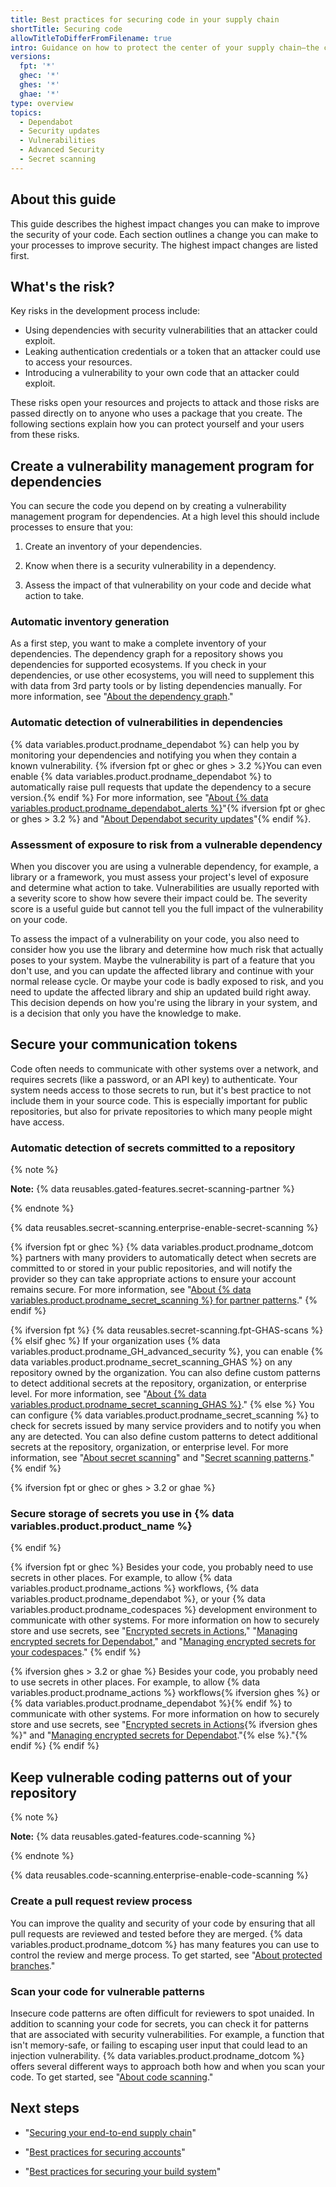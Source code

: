 ```yaml
---
title: Best practices for securing code in your supply chain
shortTitle: Securing code
allowTitleToDifferFromFilename: true
intro: Guidance on how to protect the center of your supply chain—the code you write and the code you depend on.
versions:
  fpt: '*'
  ghec: '*'
  ghes: '*'
  ghae: '*'
type: overview
topics:
  - Dependabot
  - Security updates
  - Vulnerabilities
  - Advanced Security
  - Secret scanning
---
```


## About this guide

This guide describes the highest impact changes you can make to improve the security of your code. Each section outlines a change you can make to your processes to improve security. The highest impact changes are listed first.

## What's the risk?

Key risks in the development process include:

- Using dependencies with security vulnerabilities that an attacker could exploit.
- Leaking authentication credentials or a token that an attacker could use to access your resources.
- Introducing a vulnerability to your own code that an attacker could exploit.

These risks open your resources and projects to attack and those risks are passed directly on to anyone who uses a package that you create. The following sections explain how you can protect yourself and your users from these risks.

## Create a vulnerability management program for dependencies

You can secure the code you depend on by creating a vulnerability management program for dependencies. At a high level this should include processes to ensure that you:

1. Create an inventory of your dependencies.

2. Know when there is a security vulnerability in a dependency.

3. Assess the impact of that vulnerability on your code and decide what action to take.

### Automatic inventory generation

As a first step, you want to make a complete inventory of your dependencies. The dependency graph for a repository shows you dependencies for supported ecosystems. If you check in your dependencies, or use other ecosystems, you will need to supplement this with data from 3rd party tools or by listing dependencies manually. For more information, see "[About the dependency graph](/code-security/supply-chain-security/understanding-your-software-supply-chain/about-the-dependency-graph)."

### Automatic detection of vulnerabilities in dependencies

{% data variables.product.prodname_dependabot %} can help you by monitoring your dependencies and notifying you when they contain a known vulnerability. {% ifversion fpt or ghec or ghes > 3.2 %}You can even enable {% data variables.product.prodname_dependabot %} to automatically raise pull requests that update the dependency to a secure version.{% endif %} For more information, see "[About {% data variables.product.prodname_dependabot_alerts %}](/code-security/dependabot/dependabot-alerts/about-dependabot-alerts)"{% ifversion fpt or ghec or ghes > 3.2 %} and "[About Dependabot security updates](/code-security/supply-chain-security/managing-vulnerabilities-in-your-projects-dependencies/about-dependabot-security-updates)"{% endif %}.

### Assessment of exposure to risk from a vulnerable dependency

When you discover you are using a vulnerable dependency, for example, a library or a framework, you must assess your project's level of exposure and determine what action to take. Vulnerabilities are usually reported with a severity score to show how severe their impact could be. The severity score is a useful guide but cannot tell you the full impact of the vulnerability on your code.

To assess the impact of a vulnerability on your code, you also need to consider how you use the library and determine how much risk that actually poses to your system. Maybe the vulnerability is part of a feature that you don't use, and you can update the affected library and continue with your normal release cycle. Or maybe your code is badly exposed to risk, and you need to update the affected library and ship an updated build right away. This decision depends on how you're using the library in your system, and is a decision that only you have the knowledge to make.

## Secure your communication tokens

Code often needs to communicate with other systems over a network, and requires secrets (like a password, or an API key) to authenticate. Your system needs access to those secrets to run, but it's best practice to not include them in your source code. This is especially important for public repositories, but also for private repositories to which many people might have access.

### Automatic detection of secrets committed to a repository

{% note %}

**Note:** {% data reusables.gated-features.secret-scanning-partner %}

{% endnote %}

{% data reusables.secret-scanning.enterprise-enable-secret-scanning %}

{% ifversion fpt or ghec %}
{% data variables.product.prodname_dotcom %} partners with many providers to automatically detect when secrets are committed to or stored in your public repositories, and will notify the provider so they can take appropriate actions to ensure your account remains secure. For more information, see "[About {% data variables.product.prodname_secret_scanning %} for partner patterns](/code-security/secret-scanning/about-secret-scanning#about-secret-scanning-for-partner-patterns)."
{% endif %}

{% ifversion fpt %}
{% data reusables.secret-scanning.fpt-GHAS-scans %}
{% elsif ghec %}
If your organization uses {% data variables.product.prodname_GH_advanced_security %}, you can enable {% data variables.product.prodname_secret_scanning_GHAS %} on any repository owned by the organization. You can also define custom patterns to detect additional secrets at the repository, organization, or enterprise level. For more information, see "[About {% data variables.product.prodname_secret_scanning_GHAS %}](/code-security/secret-scanning/about-secret-scanning#about-secret-scanning-for-advacned-security)."
{% else %}
You can configure {% data variables.product.prodname_secret_scanning %} to check for secrets issued by many service providers and to notify you when any are detected. You can also define custom patterns to detect additional secrets at the repository, organization, or enterprise level. For more information, see "[About secret scanning](/code-security/secret-scanning/about-secret-scanning)" and "[Secret scanning patterns](/code-security/secret-scanning/secret-scanning-patterns)."
{% endif %}

{% ifversion fpt or ghec or ghes > 3.2 or ghae %}
### Secure storage of secrets you use in {% data variables.product.product_name %}
{% endif %}

{% ifversion fpt or ghec %}
Besides your code, you probably need to use secrets in other places. For example, to allow {% data variables.product.prodname_actions %} workflows, {% data variables.product.prodname_dependabot %}, or your {% data variables.product.prodname_codespaces %} development environment to communicate with other systems. For more information on how to securely store and use secrets, see "[Encrypted secrets in Actions](/actions/security-guides/encrypted-secrets)," "[Managing encrypted secrets for Dependabot](/code-security/supply-chain-security/keeping-your-dependencies-updated-automatically/managing-encrypted-secrets-for-dependabot)," and "[Managing encrypted secrets for your codespaces](/codespaces/managing-your-codespaces/managing-encrypted-secrets-for-your-codespaces)."
{% endif %}

{% ifversion ghes > 3.2 or ghae %}
Besides your code, you probably need to use secrets in other places. For example, to allow {% data variables.product.prodname_actions %} workflows{% ifversion ghes %} or {% data variables.product.prodname_dependabot %}{% endif %} to communicate with other systems. For more information on how to securely store and use secrets, see "[Encrypted secrets in Actions](/actions/security-guides/encrypted-secrets){% ifversion ghes %}" and "[Managing encrypted secrets for Dependabot](/code-security/supply-chain-security/keeping-your-dependencies-updated-automatically/managing-encrypted-secrets-for-dependabot)."{% else %}."{% endif %}
{% endif %}

## Keep vulnerable coding patterns out of your repository

{% note %}

**Note:** {% data reusables.gated-features.code-scanning %}

{% endnote %}

{% data reusables.code-scanning.enterprise-enable-code-scanning %}

### Create a pull request review process

You can improve the quality and security of your code by ensuring that all pull requests are reviewed and tested before they are merged. {% data variables.product.prodname_dotcom %} has many features you can use to control the review and merge process. To get started, see "[About protected branches](/repositories/configuring-branches-and-merges-in-your-repository/defining-the-mergeability-of-pull-requests/about-protected-branches)."

### Scan your code for vulnerable patterns

Insecure code patterns are often difficult for reviewers to spot unaided. In addition to scanning your code for secrets, you can check it for patterns that are associated with security vulnerabilities. For example, a function that isn't memory-safe, or failing to escaping user input that could lead to an injection vulnerability. {% data variables.product.prodname_dotcom %} offers several different ways to approach both how and when you scan your code. To get started, see "[About code scanning](/code-security/code-scanning/automatically-scanning-your-code-for-vulnerabilities-and-errors/about-code-scanning)."

## Next steps

- "[Securing your end-to-end supply chain](/code-security/supply-chain-security/end-to-end-supply-chain/end-to-end-supply-chain-overview)"

- "[Best practices for securing accounts](/code-security/supply-chain-security/end-to-end-supply-chain/securing-accounts)"

- "[Best practices for securing your build system](/code-security/supply-chain-security/end-to-end-supply-chain/securing-builds)"
